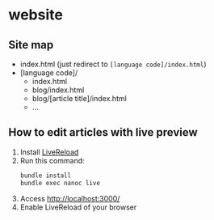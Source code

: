 # website

## Site map

- index.html (just redirect to `[language code]/index.html`)
- [language code]/
    - index.html
    - blog/index.html
    - blog/[article title]/index.html
    - ...

## How to edit articles with live preview

1. Install [LiveReload](http://livereload.com/)
2. Run this command:
    ```bash
    bundle install
    bundle exec nanoc live
    ```
3. Access <http://localhost:3000/>
4. Enable LiveReload of your browser
